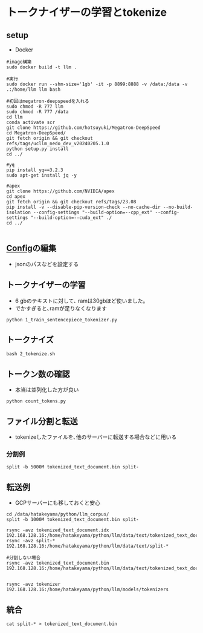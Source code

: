 # トークナイザーの学習とtokenize

## setup
- Docker
~~~
#image構築
sudo docker build -t llm .

#実行
sudo docker run --shm-size='1gb' -it -p 8899:8888 -v /data:/data -v .:/home/llm llm bash 

#初回はmegatron-deepspeedを入れる
sudo chmod -R 777 llm
sudo chmod -R 777 /data
cd llm
conda activate scr
git clone https://github.com/hotsuyuki/Megatron-DeepSpeed
cd Megatron-DeepSpeed/
git fetch origin && git checkout refs/tags/ucllm_nedo_dev_v20240205.1.0
python setup.py install
cd ../

#yq
pip install yq==3.2.3
sudo apt-get install jq -y

#apex
git clone https://github.com/NVIDIA/apex
cd apex
git fetch origin && git checkout refs/tags/23.08
pip install -v --disable-pip-version-check --no-cache-dir --no-build-isolation --config-settings "--build-option=--cpp_ext" --config-settings "--build-option=--cuda_ext" ./
cd ../


~~~

## [Config](./config.yaml)の編集
- jsonのパスなどを設定する

## トークナイザーの学習
- 6 gbのテキストに対して､ ramは30gbほど使いました｡
- でかすぎると､ramが足りなくなります
~~~
python 1_train_sentencepiece_tokenizer.py
~~~

## トークナイズ
~~~
bash 2_tokenize.sh
~~~


## トークン数の確認
- 本当は並列化した方が良い
~~~
python count_tokens.py
~~~


## ファイル分割と転送
- tokenizeしたファイルを､他のサーバーに転送する場合などに用いる

### 分割例
~~~
split -b 5000M tokenized_text_document.bin split-
~~~

## 転送例
- GCPサーバーにも移しておくと安心
~~~
cd /data/hatakeyama/python/llm_corpus/
split -b 1000M tokenized_text_document.bin split-

rsync -avz tokenized_text_document.idx 192.168.128.16:/home/hatakeyama/python/llm/data/text/tokenized_text_document.idx
rsync -avz split-* 192.168.128.16:/home/hatakeyama/python/llm/data/text/split-*

#分割しない場合
rsync -avz tokenized_text_document.bin 192.168.128.16:/home/hatakeyama/python/llm/data/text/tokenized_text_document.bin


rsync -avz tokenizer 192.168.128.16:/home/hatakeyama/python/llm/models/tokenizers
~~~

## 統合
~~~
cat split-* > tokenized_text_document.bin
~~~

